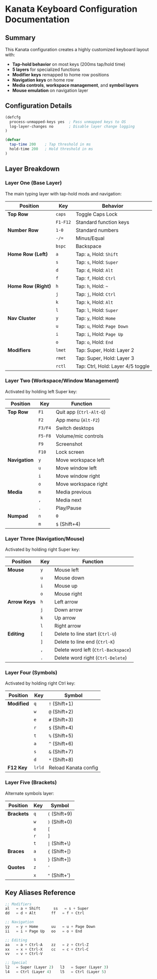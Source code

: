 # Kanata Keyboard Configuration Documentation

## Summary
This Kanata configuration creates a highly customized keyboard layout with:
- **Tap-hold behavior** on most keys (200ms tap/hold time)
- **5 layers** for specialized functions
- **Modifier keys** remapped to home row positions
- **Navigation keys** on home row
- **Media controls**, **workspace management**, and **symbol layers**
- **Mouse emulation** on navigation layer

## Configuration Details

```lisp
(defcfg
  process-unmapped-keys yes  ; Pass unmapped keys to OS
  log-layer-changes no       ; Disable layer change logging
)

(defvar
  tap-time 200    ; Tap threshold in ms
  hold-time 200   ; Hold threshold in ms
)
```

## Layer Breakdown

### Layer One (Base Layer)
The main typing layer with tap-hold mods and navigation:

| Position             | Key     | Behavior                          |
|----------------------|---------|-----------------------------------|
| **Top Row**          | `caps`  | Toggle Caps Lock                 |
|                      | `F1-F12`| Standard function keys           |
| **Number Row**       | `1-0`   | Standard numbers                 |
|                      | `-/=`  | Minus/Equal                      |
|                      | `bspc` | Backspace                        |
| **Home Row (Left)**  | `a`     | Tap: `a`, Hold: `Shift`          |
|                      | `s`     | Tap: `s`, Hold: `Super`          |
|                      | `d`     | Tap: `d`, Hold: `Alt`            |
|                      | `f`     | Tap: `f`, Hold: `Ctrl`           |
| **Home Row (Right)** | `h`     | Tap: `h`, Hold: `~`              |
|                      | `j`     | Tap: `j`, Hold: `Ctrl`           |
|                      | `k`     | Tap: `k`, Hold: `Alt`            |
|                      | `l`     | Tap: `l`, Hold: `Super`          |
| **Nav Cluster**      | `y`     | Tap: `y`, Hold: `Home`           |
|                      | `u`     | Tap: `u`, Hold: `Page Down`      |
|                      | `i`     | Tap: `i`, Hold: `Page Up`        |
|                      | `o`     | Tap: `o`, Hold: `End`            |
| **Modifiers**        | `lmet`  | Tap: Super, Hold: Layer 2        |
|                      | `rmet`  | Tap: Super, Hold: Layer 3        |
|                      | `rctl`  | Tap: Ctrl, Hold: Layer 4/5 toggle|

### Layer Two (Workspace/Window Management)
Activated by holding left Super key:

| Position        | Key     | Function                         |
|-----------------|---------|----------------------------------|
| **Top Row**     | `F1`    | Quit app (`Ctrl-Alt-Q`)          |
|                 | `F2`    | App menu (`Alt-F2`)              |
|                 | `F3/F4` | Switch desktops                  |
|                 | `F5-F8` | Volume/mic controls              |
|                 | `F9`    | Screenshot                       |
|                 | `F10`   | Lock screen                      |
| **Navigation**  | `y`     | Move workspace left              |
|                 | `u`     | Move window left                 |
|                 | `i`     | Move window right                |
|                 | `o`     | Move workspace right             |
| **Media**       | `m`     | Media previous                   |
|                 | `,`     | Media next                       |
|                 | `.`     | Play/Pause                       |
| **Numpad**      | `n`     | `0`                              |
|                 | `m`     | `$` (Shift+4)                    |

### Layer Three (Navigation/Mouse)
Activated by holding right Super key:

| Position        | Key     | Function                         |
|-----------------|---------|----------------------------------|
| **Mouse**       | `y`     | Mouse left                       |
|                 | `u`     | Mouse down                       |
|                 | `i`     | Mouse up                         |
|                 | `o`     | Mouse right                      |
| **Arrow Keys**  | `h`     | Left arrow                       |
|                 | `j`     | Down arrow                       |
|                 | `k`     | Up arrow                         |
|                 | `l`     | Right arrow                      |
| **Editing**     | `[`     | Delete to line start (`Ctrl-U`)  |
|                 | `]`     | Delete to line end (`Ctrl-K`)    |
|                 | `,`     | Delete word left (`Ctrl-Backspace`)|
|                 | `.`     | Delete word right (`Ctrl-Delete`)|

### Layer Four (Symbols)
Activated by holding right Ctrl key:

| Position        | Key     | Symbol                           |
|-----------------|---------|----------------------------------|
| **Modified**    | `q`     | `!` (Shift+1)                    |
|                 | `w`     | `@` (Shift+2)                    |
|                 | `e`     | `#` (Shift+3)                    |
|                 | `r`     | `$` (Shift+4)                    |
|                 | `t`     | `%` (Shift+5)                    |
|                 | `a`     | `^` (Shift+6)                    |
|                 | `s`     | `&` (Shift+7)                    |
|                 | `d`     | `*` (Shift+8)                    |
| **F12 Key**     | `lrld`  | Reload Kanata config             |

### Layer Five (Brackets)
Alternate symbols layer:

| Position        | Key     | Symbol                           |
|-----------------|---------|----------------------------------|
| **Brackets**    | `q`     | `(` (Shift+9)                    |
|                 | `w`     | `)` (Shift+0)                    |
|                 | `e`     | `[`                              |
|                 | `r`     | `]`                              |
|                 | `t`     | `\|` (Shift+\\)                  |
| **Braces**      | `a`     | `{` (Shift+[)                    |
|                 | `s`     | `}` (Shift+])                    |
| **Quotes**      | `z`     | `'`                              |
|                 | `x`     | `"` (Shift+')                    |

## Key Aliases Reference
```lisp
;; Modifiers
al   = a + Shift      ss   = s + Super
dd   = d + Alt       ff   = f + Ctrl

;; Navigation
yy   = y + Home      uu   = u + Page Down
ii   = i + Page Up   oo   = o + End

;; Editing
aa   = a + Ctrl-A    zz   = z + Ctrl-Z
xx   = x + Ctrl-X    cc   = c + Ctrl-C
vv   = v + Ctrl-V

;; Special
l2   = Super (Layer 2)   l3   = Super (Layer 3)
l4   = Ctrl (Layer 4)    l5   = Ctrl (Layer 5)
```
